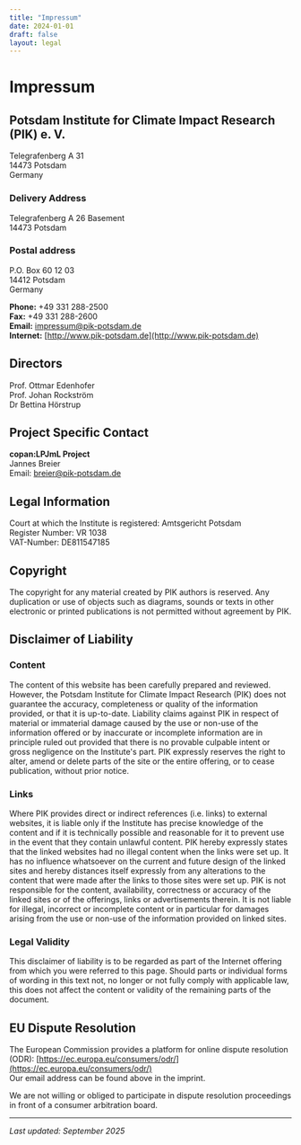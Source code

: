 ```yaml
---
title: "Impressum"
date: 2024-01-01
draft: false
layout: legal
---
```


# Impressum

## Potsdam Institute for Climate Impact Research (PIK) e. V.

Telegrafenberg A 31  
14473 Potsdam  
Germany

### Delivery Address

Telegrafenberg A 26 Basement  
14473 Potsdam

### Postal address

P.O. Box 60 12 03  
14412 Potsdam  
Germany  

**Phone:** +49 331 288-2500  
**Fax:** +49 331 288-2600  
**Email:** [impressum@pik-potsdam.de](mailto:impressum@pik-potsdam.de)  
**Internet:** [http://www.pik-potsdam.de](http://www.pik-potsdam.de)  

## Directors

Prof. Ottmar Edenhofer  
Prof. Johan Rockström  
Dr Bettina Hörstrup

## Project Specific Contact

**copan:LPJmL Project**  
Jannes Breier  
Email: [breier@pik-potsdam.de](mailto:breier@pik-potsdam.de)

## Legal Information

Court at which the Institute is registered: Amtsgericht Potsdam  
Register Number: VR 1038  
VAT-Number: DE811547185

## Copyright

The copyright for any material created by PIK authors is reserved. Any duplication or use of objects such as diagrams, sounds or texts in other electronic or printed publications is not permitted without agreement by PIK.

## Disclaimer of Liability

### Content

The content of this website has been carefully prepared and reviewed. However, the Potsdam Institute for Climate Impact Research (PIK) does not guarantee the accuracy, completeness or quality of the information provided, or that it is up-to-date. Liability claims against PIK in respect of material or immaterial damage caused by the use or non-use of the information offered or by inaccurate or incomplete information are in principle ruled out provided that there is no provable culpable intent or gross negligence on the Institute's part. PIK expressly reserves the right to alter, amend or delete parts of the site or the entire offering, or to cease publication, without prior notice.

### Links

Where PIK provides direct or indirect references (i.e. links) to external websites, it is liable only if the Institute has precise knowledge of the content and if it is technically possible and reasonable for it to prevent use in the event that they contain unlawful content. PIK hereby expressly states that the linked websites had no illegal content when the links were set up. It has no influence whatsoever on the current and future design of the linked sites and hereby distances itself expressly from any alterations to the content that were made after the links to those sites were set up. PIK is not responsible for the content, availability, correctness or accuracy of the linked sites or of the offerings, links or advertisements therein. It is not liable for illegal, incorrect or incomplete content or in particular for damages arising from the use or non-use of the information provided on linked sites.

### Legal Validity

This disclaimer of liability is to be regarded as part of the Internet offering from which you were referred to this page. Should parts or individual forms of wording in this text not, no longer or not fully comply with applicable law, this does not affect the content or validity of the remaining parts of the document.

## EU Dispute Resolution

The European Commission provides a platform for online dispute resolution (ODR): [https://ec.europa.eu/consumers/odr/](https://ec.europa.eu/consumers/odr/)  
Our email address can be found above in the imprint.

We are not willing or obliged to participate in dispute resolution proceedings in front of a consumer arbitration board.

---

*Last updated: September 2025*
